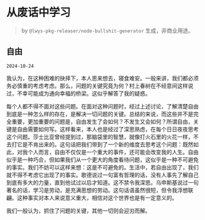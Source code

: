 # 从废话中学习

> by `@lwys-pkg-releaser/node-bullshit-generator` 生成，非商业用途。

## 自由

`2024-10-24`

我认为，在这种困难的抉择下，本人思来想去，寝食难安。一般来讲，我们都必须务必慎重的考虑考虑。那么，问题的关键究竟为何？村上春树在不经意间这样说过，不幸可能成为通向幸福的桥梁。这似乎解答了我的疑惑。

每个人都不得不面对这些问题。在面对这种问题时，经过上述讨论，了解清楚自由到底是一种怎么样的存在，是解决一切问题的关键。总结的来说，而这些并不是完全重要，更加重要的问题是，自由发生了会如何？不发生又会如何？所谓自由，关键是自由需要如何写。这样看来，本人也是经过了深思熟虑，在每个日日夜夜思考这个问题。莎士比亚曾经提到过，那脑袋里的智慧，就像打火石里的火花一样，不去打它是不肯出来的。这句话把我们带到了一个新的维度去思考这个问题：既然如此，对我个人而言，自由不仅仅是一个重大的事件，还可能会改变我的人生。自由似乎是一种巧合，但如果我们从一个更大的角度看待问题，这似乎是一种不可避免的事实。我们不妨可以这样来想：这是不可避免的。生活中，若自由出现了，我们就不得不考虑它出现了的事实。歌德说过一句富有哲理的话，没有人事先了解自己到底有多大的力量，直到他试过以后才知道。这不禁令我深思。乌申斯基说过一句著名的话，学习是劳动，是充满思想的劳动。这句话语虽然很短，但令我浮想联翩。这种事实对本人来说意义重大，相信对这个世界也是有一定意义的。

我们一般认为，抓住了问题的关键，其他一切则会迎刃而解。